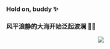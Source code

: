 ### Hold on, buddy ✨


### 风平浪静的大海开始泛起波澜 🌊🌊

<p align="center">
  <img src="https://github.com/Will0319/Will0319/1.jpg">
</p>

<!--
**Will0319/Will0319** is a ✨ _special_ ✨ repository because its `README.md` (this file) appears on your GitHub profile.

Here are some ideas to get you started:

- 🔭 I’m currently working on ...
- 🌱 I’m currently learning ...
- 👯 I’m looking to collaborate on ...
- 🤔 I’m looking for help with ...
- 💬 Ask me about ...
- 📫 How to reach me: ...
- 😄 Pronouns: ...
- ⚡ Fun fact: ...
-->
